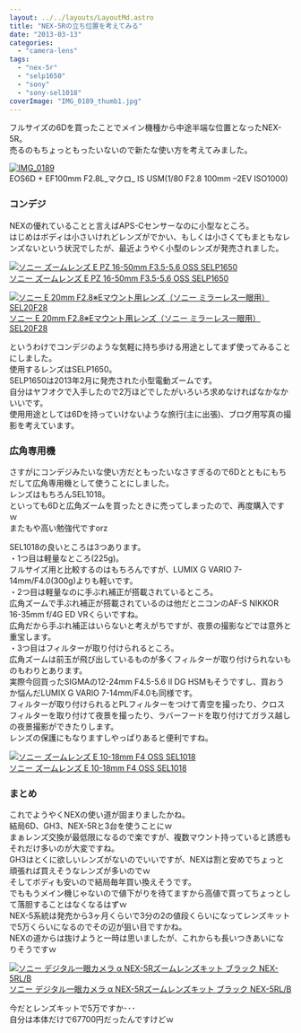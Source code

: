```yaml
---
layout: ../../layouts/LayoutMd.astro
title: "NEX-5Rの立ち位置を考えてみる"
date: "2013-03-13"
categories: 
  - "camera-lens"
tags: 
  - "nex-5r"
  - "selp1650"
  - "sony"
  - "sony-sel1018"
coverImage: "IMG_0189_thumb1.jpg"
---
```


フルサイズの6Dを買ったことでメイン機種から中途半端な位置となったNEX-5R。  
売るのもちょっともったいないので新たな使い方を考えてみました。

[![IMG_0189](images/IMG_0189_thumb.jpg "IMG_0189")](//mizuka123.net/wp-content/uploads/2013/03/IMG_0189.jpg)  
EOS6D + EF100mm F2.8L_マクロ_ IS USM(1/80 F2.8 100mm –2EV ISO1000)

### コンデジ

NEXの優れていることと言えばAPS-Cセンサーなのに小型なところ。  
はじめはボディは小さいけれどレンズがでかい、もしくは小さくてもまともなレンズないという状況でしたが、最近ようやく小型のレンズが発売されました。

[![ソニー ズームレンズ E PZ 16-50mm F3.5-5.6 OSS SELP1650](images/31pUv9HbkpL._SL160_.jpg)  
ソニー ズームレンズ E PZ 16-50mm F3.5-5.6 OSS SELP1650  
](https://www.amazon.co.jp/exec/obidos/ASIN/B009Z3PC10/mizuka123-22/ref=nosim)

[![ソニー E 20mm F2.8※Eマウント用レンズ（ソニー ミラーレス一眼用） SEL20F28](images/21vKyk1ggKL._SL160_.jpg)  
ソニー E 20mm F2.8※Eマウント用レンズ（ソニー ミラーレス一眼用） SEL20F28  
](https://www.amazon.co.jp/exec/obidos/ASIN/B00BNO98NM/mizuka123-22/ref=nosim)

というわけでコンデジのような気軽に持ち歩ける用途としてまず使ってみることにしました。  
使用するレンズはSELP1650。  
SELP1650は2013年2月に発売された小型電動ズームです。  
自分はヤフオクで入手したので2万ほどでしたがいろいろ求めなければなかなかいいです。  
使用用途としては6Dを持っていけないような旅行(主に出張)、ブログ用写真の撮影を考えています。

### 広角専用機

さすがにコンデジみたいな使い方だともったいなさすぎるので6Dとともにもちだして広角専用機として使うことにしました。  
レンズはもちろんSEL1018。  
といっても6Dと広角ズームを買ったときに売ってしまったので、再度購入ですｗ  
またもや高い勉強代ですorz

SEL1018の良いところは3つあります。  
・1つ目は軽量なところ(225g)。  
フルサイズ用と比較するのはもちろんですが、LUMIX G VARIO 7-14mm/F4.0(300g)よりも軽いです。  
・2つ目は軽量なのに手ぶれ補正が搭載されているところ。  
広角ズームで手ぶれ補正が搭載されているのは他だとニコンのAF-S NIKKOR 16-35mm f/4G ED VRくらいですね。  
広角だから手ぶれ補正はいらないと考えがちですが、夜景の撮影などでは意外と重宝します。  
・3つ目はフィルターが取り付けられるところ。  
広角ズームは前玉が飛び出しているものが多くフィルターが取り付けられないものもわりとあります。  
実際今回買ったSIGMAの12-24mm F4.5-5.6 II DG HSMもそうですし、買おうか悩んだLUMIX G VARIO 7-14mm/F4.0も同様です。  
フィルターが取り付けられるとPLフィルターをつけて青空を撮ったり、クロスフィルターを取り付けて夜景を撮ったり、ラバーフードを取り付けてガラス越しの夜景撮影ができたりします。  
レンズの保護にもなりますしやっぱりあると便利ですね。

[![ソニー ズームレンズ E 10-18mm F4 OSS SEL1018](images/31C%2BEiE2-%2BL._SL160_.jpg)  
ソニー ズームレンズ E 10-18mm F4 OSS SEL1018  
](https://www.amazon.co.jp/exec/obidos/ASIN/B009Z3PBZC/mizuka123-22/ref=nosim)

### まとめ

これでようやくNEXの使い道が固まりましたかね。  
結局6D、GH3、NEX-5Rと3台を使うことにｗ  
まぁレンズ交換が最低限になるので楽ですが、複数マウント持っていると誘惑もそれだけ多いのが大変ですね。  
GH3はとくに欲しいレンズがないのでいいですが、NEXは割と安めでちょっと頑張れば買えそうなレンズが多いのでｗ  
そしてボディも安いので結局毎年買い換えそうです。  
でももうメイン機じゃないので値下がりを待てますから高値で買ってちょっとして落胆することはなくなるはずｗ  
NEX-5系統は発売から3ヶ月くらいで3分の2の値段くらいになってレンズキットで5万くらいになるのでその辺が狙い目ですかね。  
NEXの道からは抜けようと一時は思いましたが、これからも長いつきあいになりそうですｗ

[![ソニー デジタル一眼カメラ α NEX-5Rズームレンズキット ブラック NEX-5RL/B](images/41Ihx2NlCKL._SL160_.jpg)  
ソニー デジタル一眼カメラ α NEX-5Rズームレンズキット ブラック NEX-5RL/B  
](https://www.amazon.co.jp/exec/obidos/ASIN/B009Z3PCII/mizuka123-22/ref=nosim)

今だとレンズキットで5万ですか･･･  
自分は本体だけで67700円だったんですけどｗ
